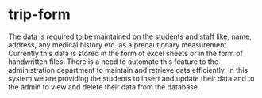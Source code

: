 # trip-form
The data is required to be maintained on the students and staff like, name, address, any medical history etc. as a precautionary measurement. Currently this data is stored  in the form of excel sheets or in the form of handwritten files. There is a need to automate this feature to the administration department to maintain and retrieve data efficiently. In this system we are providing the students to insert and update their data and to the admin to view and delete their data from the database.
